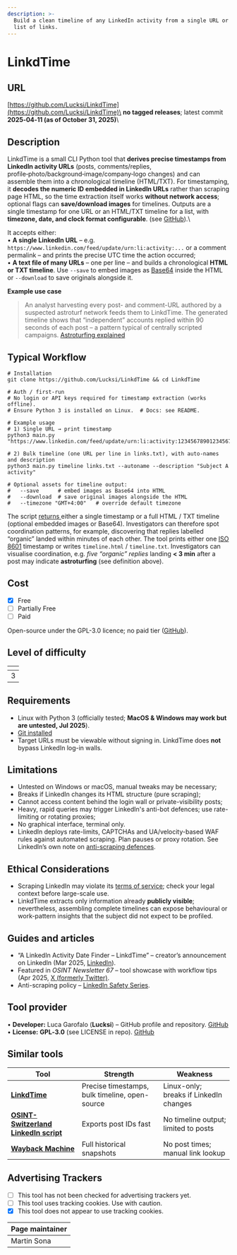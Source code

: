 ```yaml
---
description: >-
  Build a clean timeline of any LinkedIn activity from a single URL or a whole
  list of links.
---
```


# LinkdTime

## URL

[https://github.com/Lucksi/LinkdTime](https://github.com/Lucksi/LinkdTime)\
**no tagged releases**; latest commit **2025‑04‑11 (as of October 31, 2025)**\


## Description

LinkdTime is a small CLI Python tool that **derives precise timestamps from LinkedIn activity URLs** (posts, comments/replies, profile‑photo/background‑image/company‑logo changes) and can assemble them into a chronological timeline (HTML/TXT). For timestamping, it **decodes the numeric ID embedded in LinkedIn URLs** rather than scraping page HTML, so the time extraction itself works **without network access**; optional flags can **save/download images** for timelines. Outputs are a single timestamp for one URL or an HTML/TXT timeline for a list, with **timezone, date, and clock format configurable**. (see [GitHub](https://github.com/Lucksi/LinkdTime)).\


It accepts either:\
• **A single LinkedIn URL** – e.g. `https://www.linkedin.com/feed/update/urn:li:activity:...` or a comment permalink – and prints the precise UTC time the action occurred;\
• **A text file of many URLs** – one per line – and builds a chronological **HTML or TXT timeline**. Use `--save` to embed images as [Base64](https://en.wikipedia.org/wiki/Base64) inside the HTML or `--download` to save originals alongside it.

**Example use case**

> An analyst harvesting every post- and comment-URL authored by a suspected astroturf network feeds them to LinkdTime. The generated timeline shows that “independent” accounts replied within 90 seconds of each post – a pattern typical of centrally scripted campaigns. [Astroturfing explained](https://en.wikipedia.org/wiki/Astroturfing)

## Typical Workflow

```
# Installation
git clone https://github.com/Lucksi/LinkdTime && cd LinkdTime

# Auth / first-run
# No login or API keys required for timestamp extraction (works offline).
# Ensure Python 3 is installed on Linux.  # Docs: see README.

# Example usage
# 1) Single URL → print timestamp
python3 main.py "https://www.linkedin.com/feed/update/urn:li:activity:1234567890123456789/"

# 2) Bulk timeline (one URL per line in links.txt), with auto-names and description
python3 main.py timeline links.txt --autoname --description "Subject A activity"

# Optional assets for timeline output:
#   --save      # embed images as Base64 into HTML
#   --download  # save original images alongside the HTML
#   --timezone "GMT+4:00"   # override default timezone
```

The script [returns ](https://github.com/Lucksi/LinkdTime)either a single timestamp or a full HTML / TXT timeline (optional embedded images or Base64). Investigators can therefore spot coordination patterns, for example, discovering that replies labelled “organic” landed within minutes of each other. The tool prints either one [ISO 8601](https://www.iso.org/iso-8601-date-and-time-format.html) timestamp or writes `timeline.html` / `timeline.txt`. Investigators can visualise coordination, e.g. _five “organic” replies_ landing **< 3 min** after a post may indicate **astroturfing** (see definition above).

## Cost

* [x] Free
* [ ] Partially Free
* [ ] Paid

Open-source under the GPL-3.0 licence; no paid tier ([GitHub](https://github.com/Lucksi/LinkdTime)).

## Level of difficulty

<table><thead><tr><th data-type="rating" data-max="5"></th></tr></thead><tbody><tr><td>3</td></tr></tbody></table>

## Requirements

* Linux with Python 3 (officially tested; **MacOS & Windows may work but are untested, Jul 2025**).
* [Git installed](https://docs.github.com/en/repositories/creating-and-managing-repositories/cloning-a-repository)
* Target URLs must be viewable without signing in. LinkdTime does **not** bypass LinkedIn log-in walls.

## Limitations

* Untested on Windows or macOS, manual tweaks may be necessary;
* Breaks if LinkedIn changes its HTML structure (pure scraping);
* Cannot access content behind the login wall or private-visibility posts;
* Heavy, rapid queries may trigger LinkedIn's anti-bot defences; use rate-limiting or rotating proxies;
* No graphical interface, terminal only.
* LinkedIn deploys rate-limits, CAPTCHAs and UA/velocity-based WAF rules against automated scraping. Plan pauses or proxy rotation. See LinkedIn’s own note on [anti-scraping defences](https://www.linkedin.com/blog/member/trust-and-safety/linkedin-safety-series-what-is-scraping).

## Ethical Considerations

* Scraping LinkedIn may violate its [terms of service](https://app.gitbook.com/s/y4PuseOaDGmxp1otYeL9/); check your legal context before large-scale use.
* LinkdTime extracts only information already **publicly visible**; nevertheless, assembling complete timelines can expose behavioural or work-pattern insights that the subject did not expect to be profiled.&#x20;

## Guides and articles

* “A LinkedIn Activity Date Finder – LinkdTime” – creator’s announcement on LinkedIn (Mar 2025, [LinkedIn](https://www.linkedin.com/posts/lucksi_github-lucksilinkdtime-a-linkedin-activity-activity-7297196149533216770-gXnx?utm_source=chatgpt.com)).
* Featured in _OSINT Newsletter 67_ – tool showcase with workflow tips (Apr 2025, [X (formerly Twitter)](https://twitter.com/osintnewsletter/status/1910012947725689196?utm_source=chatgpt.com).
* Anti-scraping policy – [LinkedIn Safety Series](https://www.linkedin.com/blog/member/trust-and-safety/linkedin-safety-series-what-is-scraping).

## Tool provider

• **Developer:** Luca Garofalo (**Lucksi**) – GitHub profile and repository. [GitHub](https://github.com/Lucksi?utm_source=chatgpt.com)\
• **License:** **GPL‑3.0** (see LICENSE in repo). [GitHub](https://github.com/Lucksi/LinkdTime)

## Similar tools

| Tool                                                                                                                                                               | Strength                                       | Weakness                               |
| ------------------------------------------------------------------------------------------------------------------------------------------------------------------ | ---------------------------------------------- | -------------------------------------- |
| [**LinkdTime**](https://github.com/Lucksi/LinkdTime)                                                                                                               | Precise timestamps, bulk timeline, open-source | Linux-only; breaks if LinkedIn changes |
| [**OSINT-Switzerland LinkedIn script**](https://www.linkedin.com/posts/osint-switzerland_having-recently-learned-the-technique-activity-7296041731815362560-rsk0/) | Exports post IDs fast                          | No timeline output; limited to posts   |
| [**Wayback Machine**](https://bellingcat.gitbook.io/toolkit/more/all-tools/internet-archive)                                                                       | Full historical snapshots                      | No post times; manual link lookup      |

## Advertising Trackers

* [ ] This tool has not been checked for advertising trackers yet.
* [ ] This tool uses tracking cookies. Use with caution.
* [x] This tool does not appear to use tracking cookies.

| Page maintainer |
| --------------- |
| Martin Sona     |
